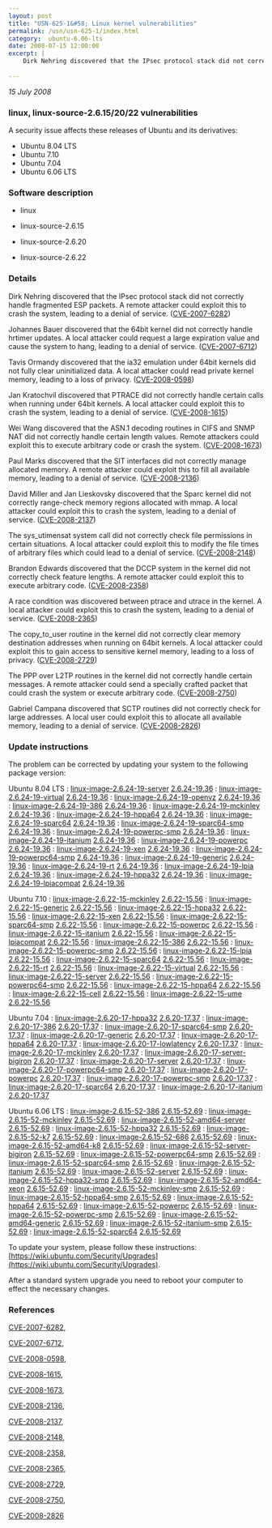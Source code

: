 ```yaml
---
layout: post
title: "USN-625-1&#58; Linux kernel vulnerabilities"
permalink: /usn/usn-625-1/index.html
category:  ubuntu-6.06-lts
date: 2008-07-15 12:00:00
excerpt: |
    Dirk Nehring discovered that the IPsec protocol stack did not correctly handle fragmented ESP packets. A remote attacker could exploit this to crash the system, leading to a denial of service. ([CVE-2007-6282](http://people.ubuntu.com/~ubuntu-security/cve/CVE-2007-6282))
    
--- 
```

 
 

*15 July 2008*

### linux, linux-source-2.6.15/20/22 vulnerabilities

A security issue affects these releases of Ubuntu and its derivatives:

* Ubuntu 8.04 LTS
* Ubuntu 7.10
* Ubuntu 7.04
* Ubuntu 6.06 LTS

### Software description

* linux 

* linux-source-2.6.15 

* linux-source-2.6.20 

* linux-source-2.6.22 

### Details

Dirk Nehring discovered that the IPsec protocol stack did not correctly handle fragmented ESP packets. A remote attacker could exploit this to crash the system, leading to a denial of service. ([CVE-2007-6282](http://people.ubuntu.com/~ubuntu-security/cve/CVE-2007-6282))

Johannes Bauer discovered that the 64bit kernel did not correctly handle hrtimer updates. A local attacker could request a large expiration value and cause the system to hang, leading to a denial of service. ([CVE-2007-6712](http://people.ubuntu.com/~ubuntu-security/cve/CVE-2007-6712))

Tavis Ormandy discovered that the ia32 emulation under 64bit kernels did not fully clear uninitialized data. A local attacker could read private kernel memory, leading to a loss of privacy. ([CVE-2008-0598](http://people.ubuntu.com/~ubuntu-security/cve/CVE-2008-0598))

Jan Kratochvil discovered that PTRACE did not correctly handle certain calls when running under 64bit kernels. A local attacker could exploit this to crash the system, leading to a denial of service. ([CVE-2008-1615](http://people.ubuntu.com/~ubuntu-security/cve/CVE-2008-1615))

Wei Wang discovered that the ASN.1 decoding routines in CIFS and SNMP NAT did not correctly handle certain length values. Remote attackers could exploit this to execute arbitrary code or crash the system. ([CVE-2008-1673](http://people.ubuntu.com/~ubuntu-security/cve/CVE-2008-1673))

Paul Marks discovered that the SIT interfaces did not correctly manage allocated memory. A remote attacker could exploit this to fill all available memory, leading to a denial of service. ([CVE-2008-2136](http://people.ubuntu.com/~ubuntu-security/cve/CVE-2008-2136))

David Miller and Jan Lieskovsky discovered that the Sparc kernel did not correctly range-check memory regions allocated with mmap. A local attacker could exploit this to crash the system, leading to a denial of service. ([CVE-2008-2137](http://people.ubuntu.com/~ubuntu-security/cve/CVE-2008-2137))

The sys_utimensat system call did not correctly check file permissions in certain situations. A local attacker could exploit this to modify the file times of arbitrary files which could lead to a denial of service. ([CVE-2008-2148](http://people.ubuntu.com/~ubuntu-security/cve/CVE-2008-2148))

Brandon Edwards discovered that the DCCP system in the kernel did not correctly check feature lengths. A remote attacker could exploit this to execute arbitrary code. ([CVE-2008-2358](http://people.ubuntu.com/~ubuntu-security/cve/CVE-2008-2358))

A race condition was discovered between ptrace and utrace in the kernel. A local attacker could exploit this to crash the system, leading to a denial of service. ([CVE-2008-2365](http://people.ubuntu.com/~ubuntu-security/cve/CVE-2008-2365))

The copy_to_user routine in the kernel did not correctly clear memory destination addresses when running on 64bit kernels. A local attacker could exploit this to gain access to sensitive kernel memory, leading to a loss of privacy. ([CVE-2008-2729](http://people.ubuntu.com/~ubuntu-security/cve/CVE-2008-2729))

The PPP over L2TP routines in the kernel did not correctly handle certain messages. A remote attacker could send a specially crafted packet that could crash the system or execute arbitrary code. ([CVE-2008-2750](http://people.ubuntu.com/~ubuntu-security/cve/CVE-2008-2750))

Gabriel Campana discovered that SCTP routines did not correctly check for large addresses. A local user could exploit this to allocate all available memory, leading to a denial of service. ([CVE-2008-2826](http://people.ubuntu.com/~ubuntu-security/cve/CVE-2008-2826)) 

### Update instructions

The problem can be corrected by updating your system to the following package version:

Ubuntu 8.04 LTS
 : [linux-image-2.6.24-19-server](https://launchpad.net/ubuntu/+source/linux) <span> [2.6.24-19.36](https://launchpad.net/ubuntu/+source/linux/2.6.24-19.36) </span> 
 : [linux-image-2.6.24-19-virtual](https://launchpad.net/ubuntu/+source/linux) <span> [2.6.24-19.36](https://launchpad.net/ubuntu/+source/linux/2.6.24-19.36) </span> 
 : [linux-image-2.6.24-19-openvz](https://launchpad.net/ubuntu/+source/linux) <span> [2.6.24-19.36](https://launchpad.net/ubuntu/+source/linux/2.6.24-19.36) </span> 
 : [linux-image-2.6.24-19-386](https://launchpad.net/ubuntu/+source/linux) <span> [2.6.24-19.36](https://launchpad.net/ubuntu/+source/linux/2.6.24-19.36) </span> 
 : [linux-image-2.6.24-19-mckinley](https://launchpad.net/ubuntu/+source/linux) <span> [2.6.24-19.36](https://launchpad.net/ubuntu/+source/linux/2.6.24-19.36) </span> 
 : [linux-image-2.6.24-19-hppa64](https://launchpad.net/ubuntu/+source/linux) <span> [2.6.24-19.36](https://launchpad.net/ubuntu/+source/linux/2.6.24-19.36) </span> 
 : [linux-image-2.6.24-19-sparc64](https://launchpad.net/ubuntu/+source/linux) <span> [2.6.24-19.36](https://launchpad.net/ubuntu/+source/linux/2.6.24-19.36) </span> 
 : [linux-image-2.6.24-19-sparc64-smp](https://launchpad.net/ubuntu/+source/linux) <span> [2.6.24-19.36](https://launchpad.net/ubuntu/+source/linux/2.6.24-19.36) </span> 
 : [linux-image-2.6.24-19-powerpc-smp](https://launchpad.net/ubuntu/+source/linux) <span> [2.6.24-19.36](https://launchpad.net/ubuntu/+source/linux/2.6.24-19.36) </span> 
 : [linux-image-2.6.24-19-itanium](https://launchpad.net/ubuntu/+source/linux) <span> [2.6.24-19.36](https://launchpad.net/ubuntu/+source/linux/2.6.24-19.36) </span> 
 : [linux-image-2.6.24-19-powerpc](https://launchpad.net/ubuntu/+source/linux) <span> [2.6.24-19.36](https://launchpad.net/ubuntu/+source/linux/2.6.24-19.36) </span> 
 : [linux-image-2.6.24-19-xen](https://launchpad.net/ubuntu/+source/linux) <span> [2.6.24-19.36](https://launchpad.net/ubuntu/+source/linux/2.6.24-19.36) </span> 
 : [linux-image-2.6.24-19-powerpc64-smp](https://launchpad.net/ubuntu/+source/linux) <span> [2.6.24-19.36](https://launchpad.net/ubuntu/+source/linux/2.6.24-19.36) </span> 
 : [linux-image-2.6.24-19-generic](https://launchpad.net/ubuntu/+source/linux) <span> [2.6.24-19.36](https://launchpad.net/ubuntu/+source/linux/2.6.24-19.36) </span> 
 : [linux-image-2.6.24-19-rt](https://launchpad.net/ubuntu/+source/linux) <span> [2.6.24-19.36](https://launchpad.net/ubuntu/+source/linux/2.6.24-19.36) </span> 
 : [linux-image-2.6.24-19-lpia](https://launchpad.net/ubuntu/+source/linux) <span> [2.6.24-19.36](https://launchpad.net/ubuntu/+source/linux/2.6.24-19.36) </span> 
 : [linux-image-2.6.24-19-hppa32](https://launchpad.net/ubuntu/+source/linux) <span> [2.6.24-19.36](https://launchpad.net/ubuntu/+source/linux/2.6.24-19.36) </span> 
 : [linux-image-2.6.24-19-lpiacompat](https://launchpad.net/ubuntu/+source/linux) <span> [2.6.24-19.36](https://launchpad.net/ubuntu/+source/linux/2.6.24-19.36) </span> 

Ubuntu 7.10
 : [linux-image-2.6.22-15-mckinley](https://launchpad.net/ubuntu/+source/linux-source-2.6.22) <span> [2.6.22-15.56](https://launchpad.net/ubuntu/+source/linux-source-2.6.22/2.6.22-15.56) </span> 
 : [linux-image-2.6.22-15-generic](https://launchpad.net/ubuntu/+source/linux-source-2.6.22) <span> [2.6.22-15.56](https://launchpad.net/ubuntu/+source/linux-source-2.6.22/2.6.22-15.56) </span> 
 : [linux-image-2.6.22-15-hppa32](https://launchpad.net/ubuntu/+source/linux-source-2.6.22) <span> [2.6.22-15.56](https://launchpad.net/ubuntu/+source/linux-source-2.6.22/2.6.22-15.56) </span> 
 : [linux-image-2.6.22-15-xen](https://launchpad.net/ubuntu/+source/linux-source-2.6.22) <span> [2.6.22-15.56](https://launchpad.net/ubuntu/+source/linux-source-2.6.22/2.6.22-15.56) </span> 
 : [linux-image-2.6.22-15-sparc64-smp](https://launchpad.net/ubuntu/+source/linux-source-2.6.22) <span> [2.6.22-15.56](https://launchpad.net/ubuntu/+source/linux-source-2.6.22/2.6.22-15.56) </span> 
 : [linux-image-2.6.22-15-powerpc](https://launchpad.net/ubuntu/+source/linux-source-2.6.22) <span> [2.6.22-15.56](https://launchpad.net/ubuntu/+source/linux-source-2.6.22/2.6.22-15.56) </span> 
 : [linux-image-2.6.22-15-itanium](https://launchpad.net/ubuntu/+source/linux-source-2.6.22) <span> [2.6.22-15.56](https://launchpad.net/ubuntu/+source/linux-source-2.6.22/2.6.22-15.56) </span> 
 : [linux-image-2.6.22-15-lpiacompat](https://launchpad.net/ubuntu/+source/linux-source-2.6.22) <span> [2.6.22-15.56](https://launchpad.net/ubuntu/+source/linux-source-2.6.22/2.6.22-15.56) </span> 
 : [linux-image-2.6.22-15-386](https://launchpad.net/ubuntu/+source/linux-source-2.6.22) <span> [2.6.22-15.56](https://launchpad.net/ubuntu/+source/linux-source-2.6.22/2.6.22-15.56) </span> 
 : [linux-image-2.6.22-15-powerpc-smp](https://launchpad.net/ubuntu/+source/linux-source-2.6.22) <span> [2.6.22-15.56](https://launchpad.net/ubuntu/+source/linux-source-2.6.22/2.6.22-15.56) </span> 
 : [linux-image-2.6.22-15-lpia](https://launchpad.net/ubuntu/+source/linux-source-2.6.22) <span> [2.6.22-15.56](https://launchpad.net/ubuntu/+source/linux-source-2.6.22/2.6.22-15.56) </span> 
 : [linux-image-2.6.22-15-sparc64](https://launchpad.net/ubuntu/+source/linux-source-2.6.22) <span> [2.6.22-15.56](https://launchpad.net/ubuntu/+source/linux-source-2.6.22/2.6.22-15.56) </span> 
 : [linux-image-2.6.22-15-rt](https://launchpad.net/ubuntu/+source/linux-source-2.6.22) <span> [2.6.22-15.56](https://launchpad.net/ubuntu/+source/linux-source-2.6.22/2.6.22-15.56) </span> 
 : [linux-image-2.6.22-15-virtual](https://launchpad.net/ubuntu/+source/linux-source-2.6.22) <span> [2.6.22-15.56](https://launchpad.net/ubuntu/+source/linux-source-2.6.22/2.6.22-15.56) </span> 
 : [linux-image-2.6.22-15-server](https://launchpad.net/ubuntu/+source/linux-source-2.6.22) <span> [2.6.22-15.56](https://launchpad.net/ubuntu/+source/linux-source-2.6.22/2.6.22-15.56) </span> 
 : [linux-image-2.6.22-15-powerpc64-smp](https://launchpad.net/ubuntu/+source/linux-source-2.6.22) <span> [2.6.22-15.56](https://launchpad.net/ubuntu/+source/linux-source-2.6.22/2.6.22-15.56) </span> 
 : [linux-image-2.6.22-15-hppa64](https://launchpad.net/ubuntu/+source/linux-source-2.6.22) <span> [2.6.22-15.56](https://launchpad.net/ubuntu/+source/linux-source-2.6.22/2.6.22-15.56) </span> 
 : [linux-image-2.6.22-15-cell](https://launchpad.net/ubuntu/+source/linux-source-2.6.22) <span> [2.6.22-15.56](https://launchpad.net/ubuntu/+source/linux-source-2.6.22/2.6.22-15.56) </span> 
 : [linux-image-2.6.22-15-ume](https://launchpad.net/ubuntu/+source/linux-source-2.6.22) <span> [2.6.22-15.56](https://launchpad.net/ubuntu/+source/linux-source-2.6.22/2.6.22-15.56) </span> 

Ubuntu 7.04
 : [linux-image-2.6.20-17-hppa32](https://launchpad.net/ubuntu/+source/linux-source-2.6.20) <span> [2.6.20-17.37](https://launchpad.net/ubuntu/+source/linux-source-2.6.20/2.6.20-17.37) </span> 
 : [linux-image-2.6.20-17-386](https://launchpad.net/ubuntu/+source/linux-source-2.6.20) <span> [2.6.20-17.37](https://launchpad.net/ubuntu/+source/linux-source-2.6.20/2.6.20-17.37) </span> 
 : [linux-image-2.6.20-17-sparc64-smp](https://launchpad.net/ubuntu/+source/linux-source-2.6.20) <span> [2.6.20-17.37](https://launchpad.net/ubuntu/+source/linux-source-2.6.20/2.6.20-17.37) </span> 
 : [linux-image-2.6.20-17-generic](https://launchpad.net/ubuntu/+source/linux-source-2.6.20) <span> [2.6.20-17.37](https://launchpad.net/ubuntu/+source/linux-source-2.6.20/2.6.20-17.37) </span> 
 : [linux-image-2.6.20-17-hppa64](https://launchpad.net/ubuntu/+source/linux-source-2.6.20) <span> [2.6.20-17.37](https://launchpad.net/ubuntu/+source/linux-source-2.6.20/2.6.20-17.37) </span> 
 : [linux-image-2.6.20-17-lowlatency](https://launchpad.net/ubuntu/+source/linux-source-2.6.20) <span> [2.6.20-17.37](https://launchpad.net/ubuntu/+source/linux-source-2.6.20/2.6.20-17.37) </span> 
 : [linux-image-2.6.20-17-mckinley](https://launchpad.net/ubuntu/+source/linux-source-2.6.20) <span> [2.6.20-17.37](https://launchpad.net/ubuntu/+source/linux-source-2.6.20/2.6.20-17.37) </span> 
 : [linux-image-2.6.20-17-server-bigiron](https://launchpad.net/ubuntu/+source/linux-source-2.6.20) <span> [2.6.20-17.37](https://launchpad.net/ubuntu/+source/linux-source-2.6.20/2.6.20-17.37) </span> 
 : [linux-image-2.6.20-17-server](https://launchpad.net/ubuntu/+source/linux-source-2.6.20) <span> [2.6.20-17.37](https://launchpad.net/ubuntu/+source/linux-source-2.6.20/2.6.20-17.37) </span> 
 : [linux-image-2.6.20-17-powerpc64-smp](https://launchpad.net/ubuntu/+source/linux-source-2.6.20) <span> [2.6.20-17.37](https://launchpad.net/ubuntu/+source/linux-source-2.6.20/2.6.20-17.37) </span> 
 : [linux-image-2.6.20-17-powerpc](https://launchpad.net/ubuntu/+source/linux-source-2.6.20) <span> [2.6.20-17.37](https://launchpad.net/ubuntu/+source/linux-source-2.6.20/2.6.20-17.37) </span> 
 : [linux-image-2.6.20-17-powerpc-smp](https://launchpad.net/ubuntu/+source/linux-source-2.6.20) <span> [2.6.20-17.37](https://launchpad.net/ubuntu/+source/linux-source-2.6.20/2.6.20-17.37) </span> 
 : [linux-image-2.6.20-17-sparc64](https://launchpad.net/ubuntu/+source/linux-source-2.6.20) <span> [2.6.20-17.37](https://launchpad.net/ubuntu/+source/linux-source-2.6.20/2.6.20-17.37) </span> 
 : [linux-image-2.6.20-17-itanium](https://launchpad.net/ubuntu/+source/linux-source-2.6.20) <span> [2.6.20-17.37](https://launchpad.net/ubuntu/+source/linux-source-2.6.20/2.6.20-17.37) </span> 

Ubuntu 6.06 LTS
 : [linux-image-2.6.15-52-386](https://launchpad.net/ubuntu/+source/linux-source-2.6.15) <span> [2.6.15-52.69](https://launchpad.net/ubuntu/+source/linux-source-2.6.15/2.6.15-52.69) </span> 
 : [linux-image-2.6.15-52-mckinley](https://launchpad.net/ubuntu/+source/linux-source-2.6.15) <span> [2.6.15-52.69](https://launchpad.net/ubuntu/+source/linux-source-2.6.15/2.6.15-52.69) </span> 
 : [linux-image-2.6.15-52-amd64-server](https://launchpad.net/ubuntu/+source/linux-source-2.6.15) <span> [2.6.15-52.69](https://launchpad.net/ubuntu/+source/linux-source-2.6.15/2.6.15-52.69) </span> 
 : [linux-image-2.6.15-52-hppa32](https://launchpad.net/ubuntu/+source/linux-source-2.6.15) <span> [2.6.15-52.69](https://launchpad.net/ubuntu/+source/linux-source-2.6.15/2.6.15-52.69) </span> 
 : [linux-image-2.6.15-52-k7](https://launchpad.net/ubuntu/+source/linux-source-2.6.15) <span> [2.6.15-52.69](https://launchpad.net/ubuntu/+source/linux-source-2.6.15/2.6.15-52.69) </span> 
 : [linux-image-2.6.15-52-686](https://launchpad.net/ubuntu/+source/linux-source-2.6.15) <span> [2.6.15-52.69](https://launchpad.net/ubuntu/+source/linux-source-2.6.15/2.6.15-52.69) </span> 
 : [linux-image-2.6.15-52-amd64-k8](https://launchpad.net/ubuntu/+source/linux-source-2.6.15) <span> [2.6.15-52.69](https://launchpad.net/ubuntu/+source/linux-source-2.6.15/2.6.15-52.69) </span> 
 : [linux-image-2.6.15-52-server-bigiron](https://launchpad.net/ubuntu/+source/linux-source-2.6.15) <span> [2.6.15-52.69](https://launchpad.net/ubuntu/+source/linux-source-2.6.15/2.6.15-52.69) </span> 
 : [linux-image-2.6.15-52-powerpc64-smp](https://launchpad.net/ubuntu/+source/linux-source-2.6.15) <span> [2.6.15-52.69](https://launchpad.net/ubuntu/+source/linux-source-2.6.15/2.6.15-52.69) </span> 
 : [linux-image-2.6.15-52-sparc64-smp](https://launchpad.net/ubuntu/+source/linux-source-2.6.15) <span> [2.6.15-52.69](https://launchpad.net/ubuntu/+source/linux-source-2.6.15/2.6.15-52.69) </span> 
 : [linux-image-2.6.15-52-itanium](https://launchpad.net/ubuntu/+source/linux-source-2.6.15) <span> [2.6.15-52.69](https://launchpad.net/ubuntu/+source/linux-source-2.6.15/2.6.15-52.69) </span> 
 : [linux-image-2.6.15-52-server](https://launchpad.net/ubuntu/+source/linux-source-2.6.15) <span> [2.6.15-52.69](https://launchpad.net/ubuntu/+source/linux-source-2.6.15/2.6.15-52.69) </span> 
 : [linux-image-2.6.15-52-hppa32-smp](https://launchpad.net/ubuntu/+source/linux-source-2.6.15) <span> [2.6.15-52.69](https://launchpad.net/ubuntu/+source/linux-source-2.6.15/2.6.15-52.69) </span> 
 : [linux-image-2.6.15-52-amd64-xeon](https://launchpad.net/ubuntu/+source/linux-source-2.6.15) <span> [2.6.15-52.69](https://launchpad.net/ubuntu/+source/linux-source-2.6.15/2.6.15-52.69) </span> 
 : [linux-image-2.6.15-52-mckinley-smp](https://launchpad.net/ubuntu/+source/linux-source-2.6.15) <span> [2.6.15-52.69](https://launchpad.net/ubuntu/+source/linux-source-2.6.15/2.6.15-52.69) </span> 
 : [linux-image-2.6.15-52-hppa64-smp](https://launchpad.net/ubuntu/+source/linux-source-2.6.15) <span> [2.6.15-52.69](https://launchpad.net/ubuntu/+source/linux-source-2.6.15/2.6.15-52.69) </span> 
 : [linux-image-2.6.15-52-hppa64](https://launchpad.net/ubuntu/+source/linux-source-2.6.15) <span> [2.6.15-52.69](https://launchpad.net/ubuntu/+source/linux-source-2.6.15/2.6.15-52.69) </span> 
 : [linux-image-2.6.15-52-powerpc](https://launchpad.net/ubuntu/+source/linux-source-2.6.15) <span> [2.6.15-52.69](https://launchpad.net/ubuntu/+source/linux-source-2.6.15/2.6.15-52.69) </span> 
 : [linux-image-2.6.15-52-powerpc-smp](https://launchpad.net/ubuntu/+source/linux-source-2.6.15) <span> [2.6.15-52.69](https://launchpad.net/ubuntu/+source/linux-source-2.6.15/2.6.15-52.69) </span> 
 : [linux-image-2.6.15-52-amd64-generic](https://launchpad.net/ubuntu/+source/linux-source-2.6.15) <span> [2.6.15-52.69](https://launchpad.net/ubuntu/+source/linux-source-2.6.15/2.6.15-52.69) </span> 
 : [linux-image-2.6.15-52-itanium-smp](https://launchpad.net/ubuntu/+source/linux-source-2.6.15) <span> [2.6.15-52.69](https://launchpad.net/ubuntu/+source/linux-source-2.6.15/2.6.15-52.69) </span> 
 : [linux-image-2.6.15-52-sparc64](https://launchpad.net/ubuntu/+source/linux-source-2.6.15) <span> [2.6.15-52.69](https://launchpad.net/ubuntu/+source/linux-source-2.6.15/2.6.15-52.69) </span> 

To update your system, please follow these instructions: [https://wiki.ubuntu.com/Security/Upgrades](https://wiki.ubuntu.com/Security/Upgrades).

After a standard system upgrade you need to reboot your computer to effect the necessary changes. 

### References

 
 [CVE-2007-6282](http://people.ubuntu.com/~ubuntu-security/cve/CVE-2007-6282), 

 [CVE-2007-6712](http://people.ubuntu.com/~ubuntu-security/cve/CVE-2007-6712), 

 [CVE-2008-0598](http://people.ubuntu.com/~ubuntu-security/cve/CVE-2008-0598), 

 [CVE-2008-1615](http://people.ubuntu.com/~ubuntu-security/cve/CVE-2008-1615), 

 [CVE-2008-1673](http://people.ubuntu.com/~ubuntu-security/cve/CVE-2008-1673), 

 [CVE-2008-2136](http://people.ubuntu.com/~ubuntu-security/cve/CVE-2008-2136), 

 [CVE-2008-2137](http://people.ubuntu.com/~ubuntu-security/cve/CVE-2008-2137), 

 [CVE-2008-2148](http://people.ubuntu.com/~ubuntu-security/cve/CVE-2008-2148), 

 [CVE-2008-2358](http://people.ubuntu.com/~ubuntu-security/cve/CVE-2008-2358), 

 [CVE-2008-2365](http://people.ubuntu.com/~ubuntu-security/cve/CVE-2008-2365), 

 [CVE-2008-2729](http://people.ubuntu.com/~ubuntu-security/cve/CVE-2008-2729), 

 [CVE-2008-2750](http://people.ubuntu.com/~ubuntu-security/cve/CVE-2008-2750), 

 [CVE-2008-2826](http://people.ubuntu.com/~ubuntu-security/cve/CVE-2008-2826)
 

